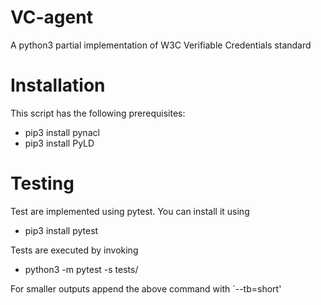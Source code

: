 #  VC-agent
A python3 partial implementation of W3C Verifiable Credentials standard

# Installation
This script has the following prerequisites:
* pip3 install pynacl 
* pip3 install PyLD

# Testing 
Test are implemented using pytest. You can install it using
* pip3 install pytest

Tests are executed by invoking
* python3 -m pytest -s tests/

For smaller outputs append the above command with `--tb=short'